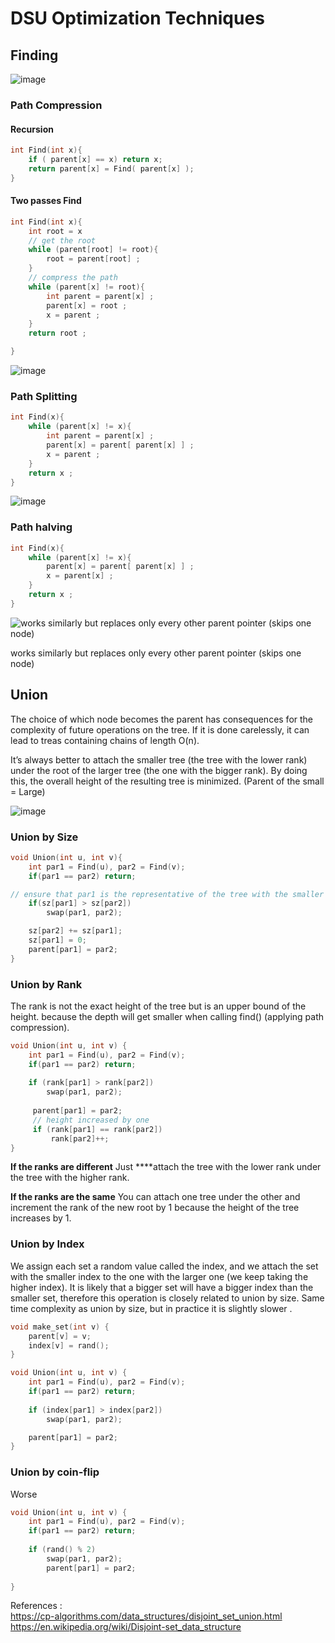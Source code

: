 # DSU Optimization Techniques

## **Finding**

![image](https://github.com/user-attachments/assets/ce4ac786-bdb3-4783-b849-20614ec9bed4)

### **Path Compression**

#### Recursion

```cpp
int Find(int x){
    if ( parent[x] == x) return x;
    return parent[x] = Find( parent[x] );
}
```

#### Two passes Find

```cpp
int Find(int x){
	int root = x
	// get the root
	while (parent[root] != root){ 
		root = parent[root] ;
	}
	// compress the path
	while (parent[x] != root){ 
		int parent = parent[x] ; 
		parent[x] = root ;
		x = parent ; 
	} 
	return root ;

}
```

![image](https://github.com/user-attachments/assets/54f98e77-9bad-48bc-919f-98681a98242b)

### **Path Splitting**

```cpp
int Find(x){
    while (parent[x] != x){
        int parent = parent[x] ;
        parent[x] = parent[ parent[x] ] ;
        x = parent ;
    }
    return x ;
}
```

![image](https://github.com/user-attachments/assets/2e003709-d7f1-4a7b-9005-fe1aa5a5b64b)

### **Path halving**

```cpp
int Find(x){
    while (parent[x] != x){
        parent[x] = parent[ parent[x] ] ;
        x = parent[x] ;
    }
    return x ;
}
```

![works similarly but replaces only every other parent pointer (skips one node)](https://github.com/user-attachments/assets/1c2cf257-75ad-4dda-9090-ca9bde14bea2)

works similarly but replaces only every other parent pointer (skips one node)

## Union

The choice of which node becomes the parent has consequences for the complexity of future operations on the tree.  If it is done carelessly, it can lead to treas containing chains of length O(n).

It’s always better to attach the smaller tree (the tree with the lower rank) under the root of the larger tree (the one with the bigger rank). By doing this, the overall height of the resulting tree is minimized.
(Parent of the small = Large)

![image](https://github.com/user-attachments/assets/665f5240-d296-4150-8b12-6404a2b45be5)

### Union by Size

```cpp
void Union(int u, int v){
	int par1 = Find(u), par2 = Find(v);	
	if(par1 == par2) return;

// ensure that par1 is the representative of the tree with the smaller size
	if(sz[par1] > sz[par2]) 
		swap(par1, par2);

	sz[par2] += sz[par1];
	sz[par1] = 0;
	parent[par1] = par2;
}
```

### Union by Rank

The rank is not the exact height of the tree but is an upper bound of the height.
because the depth will get smaller when calling find() (applying path compression).

```cpp
void Union(int u, int v) {
    int par1 = Find(u), par2 = Find(v);	
    if(par1 == par2) return;
        
    if (rank[par1] > rank[par2])
        swap(par1, par2);
    
     parent[par1] = par2; 
     // height increased by one
     if (rank[par1] == rank[par2]) 
         rank[par2]++;
}
```

**If the ranks are different** 
Just ****attach the tree with the lower rank under the tree with the higher rank.

**If the ranks are the same** 
You can attach one tree under the other and increment the rank of the new root by 1 because the height of the tree increases by 1.

### Union by Index

We assign each set a random value called the index, and we attach the set with the smaller index to the one with the larger one (we keep taking the higher index). It is likely that a bigger set will have a bigger index than the smaller set, therefore this operation is closely related to union by size. 
Same time complexity as union by size, but in practice it is slightly slower .

```cpp
void make_set(int v) {
    parent[v] = v;
    index[v] = rand();
}

void Union(int u, int v) {
    int par1 = Find(u), par2 = Find(v);	
    if(par1 == par2) return;
        
    if (index[par1] > index[par2])
        swap(par1, par2);

    parent[par1] = par2;
}
```

### Union by coin-flip

Worse

```cpp
void Union(int u, int v) {
    int par1 = Find(u), par2 = Find(v);
    if(par1 == par2) return;
    
    if (rand() % 2)
	    swap(par1, par2);
        parent[par1] = par2;
    
}
```

References :  
https://cp-algorithms.com/data_structures/disjoint_set_union.html  
https://en.wikipedia.org/wiki/Disjoint-set_data_structure
